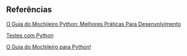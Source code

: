## Referências
[O Guia do Mochileiro Python: Melhores Práticas Para Desenvolvimento](https://www.amazon.com.br/Guia-Mochileiro-Python-Melhores-Desenvolvimento/dp/8575225413)

[Testes com Python](https://lucasmagnum.gitbooks.io/testes-com-python/content/)

[O Guia do Mochileiro para Python!](https://python-guide-pt-br.readthedocs.io/pt_BR/latest/writing/tests.html)